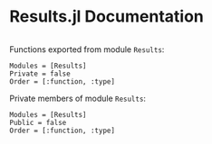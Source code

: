 # Results.jl Documentation

```@meta
```

Functions exported from module `Results`:

```@autodocs
Modules = [Results]
Private = false
Order = [:function, :type]
```

Private members of module `Results`:

```@autodocs
Modules = [Results]
Public = false
Order = [:function, :type]
